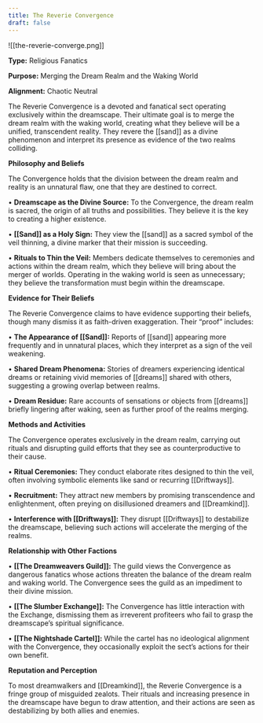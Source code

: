 ```yaml
---
title: The Reverie Convergence
draft: false
---
```


![[the-reverie-converge.png]]

**Type:** Religious Fanatics

**Purpose:** Merging the Dream Realm and the Waking World

**Alignment:** Chaotic Neutral

The Reverie Convergence is a devoted and fanatical sect operating exclusively within the dreamscape. Their ultimate goal is to merge the dream realm with the waking world, creating what they believe will be a unified, transcendent reality. They revere the [[sand]] as a divine phenomenon and interpret its presence as evidence of the two realms colliding.

**Philosophy and Beliefs**

The Convergence holds that the division between the dream realm and reality is an unnatural flaw, one that they are destined to correct.

• **Dreamscape as the Divine Source:** To the Convergence, the dream realm is sacred, the origin of all truths and possibilities. They believe it is the key to creating a higher existence.

• **[[Sand]] as a Holy Sign:** They view the [[sand]] as a sacred symbol of the veil thinning, a divine marker that their mission is succeeding.

• **Rituals to Thin the Veil:** Members dedicate themselves to ceremonies and actions within the dream realm, which they believe will bring about the merger of worlds. Operating in the waking world is seen as unnecessary; they believe the transformation must begin within the dreamscape.

**Evidence for Their Beliefs**

The Reverie Convergence claims to have evidence supporting their beliefs, though many dismiss it as faith-driven exaggeration. Their “proof” includes:

• **The Appearance of [[Sand]]:** Reports of [[sand]] appearing more frequently and in unnatural places, which they interpret as a sign of the veil weakening.

• **Shared Dream Phenomena:** Stories of dreamers experiencing identical dreams or retaining vivid memories of [[dreams]] shared with others, suggesting a growing overlap between realms.

• **Dream Residue:** Rare accounts of sensations or objects from [[dreams]] briefly lingering after waking, seen as further proof of the realms merging.

**Methods and Activities**

The Convergence operates exclusively in the dream realm, carrying out rituals and disrupting guild efforts that they see as counterproductive to their cause.

• **Ritual Ceremonies:** They conduct elaborate rites designed to thin the veil, often involving symbolic elements like sand or recurring [[Driftways]].

• **Recruitment:** They attract new members by promising transcendence and enlightenment, often preying on disillusioned dreamers and [[Dreamkind]].

• **Interference with [[Driftways]]:** They disrupt [[Driftways]] to destabilize the dreamscape, believing such actions will accelerate the merging of the realms.

**Relationship with Other Factions**

• **[[The Dreamweavers Guild]]:** The guild views the Convergence as dangerous fanatics whose actions threaten the balance of the dream realm and waking world. The Convergence sees the guild as an impediment to their divine mission.

• **[[The Slumber Exchange]]:** The Convergence has little interaction with the Exchange, dismissing them as irreverent profiteers who fail to grasp the dreamscape’s spiritual significance.

• **[[The Nightshade Cartel]]:** While the cartel has no ideological alignment with the Convergence, they occasionally exploit the sect’s actions for their own benefit.

**Reputation and Perception**

To most dreamwalkers and [[Dreamkind]], the Reverie Convergence is a fringe group of misguided zealots. Their rituals and increasing presence in the dreamscape have begun to draw attention, and their actions are seen as destabilizing by both allies and enemies.